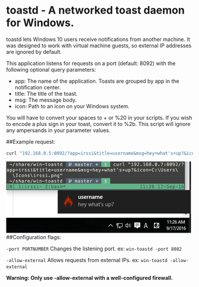 # toastd - A networked toast daemon for Windows.

toastd lets Windows 10 users receive notifications from another machine. It was designed to work with virtual machine guests, so external IP addresses are ignored by default.

This application listens for requests on a port (default: 8092)
with the following optional query parameters:
  * app:       The name of the application. Toasts are grouped by app in the notification center.
  * title:     The title of the toast.
  * msg:       The message body.
  * icon:      Path to an icon on your Windows system.

You will have to convert your spaces to + or %20 in your scripts. If you
wish to encode a plus sign in your toast, convert it to %2b. This script will
ignore any ampersands in your parameter values.

##Example request:

  ```bash
  curl "192.168.0.5:8092/?app=irssi&title=username&msg=hey+what's+up?&icon=C:\Users\Username\Icons\irssi.png"
  ```

  ![toast-screenshot](./irssi-notification.png)
##Configuration flags:

  `-port PORTNUMBER`      Changes the listening port.         ex: `win-toastd -port 8082`

  `-allow-external`      Allows requests from external IPs.  ex: `win-toastd -allow-external`

**Warning: Only use -allow-external with a well-configured firewall.**
